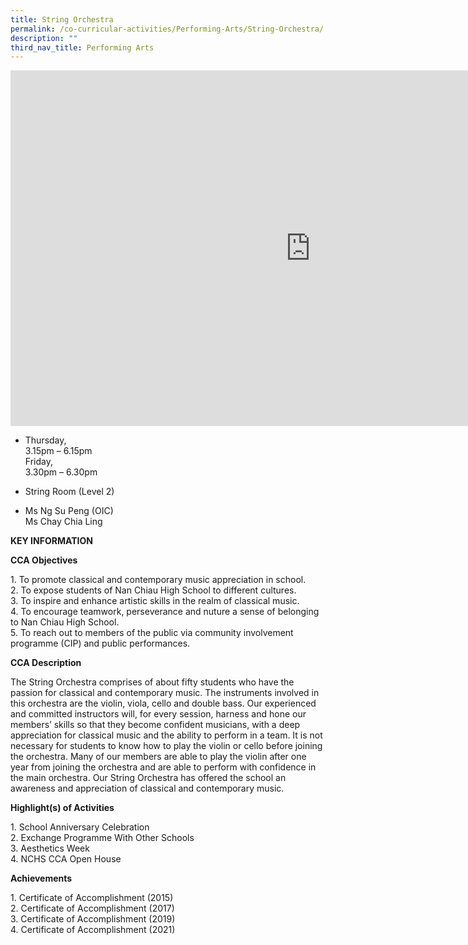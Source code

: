 ```yaml
---
title: String Orchestra
permalink: /co-curricular-activities/Performing-Arts/String-Orchestra/
description: ""
third_nav_title: Performing Arts
---
```

<iframe allowfullscreen="true" height="569" width="960" frameborder="0" src="https://docs.google.com/presentation/d/e/2PACX-1vRWYqIFtxoek6OMnqis-0Tn06khl2fUXVN4ew8yiKNIKRiEUwE3MGfr658Mn1jA8bNKcf1oGFNskhhh/embed?start=false&amp;loop=false&amp;delayms=3000"></iframe>

*   Thursday,  
    3.15pm – 6.15pm  
    Friday,  
    3.30pm – 6.30pm  

*   String Room (Level 2)

*   Ms Ng Su Peng (OIC)  
    Ms Chay Chia Ling

**KEY INFORMATION**

**CCA Objectives**


1\. To promote classical and contemporary music appreciation in school.&nbsp;<br>
2\. To expose students of Nan Chiau High School to different cultures.&nbsp;<br>
3\. To inspire and enhance artistic skills in the realm of classical music.&nbsp;<br>
4\. To encourage teamwork, perseverance and nuture a sense of belonging to Nan Chiau High School.&nbsp;<br>
5\. To reach out to members of the public via community involvement programme (CIP) and public performances.

**CCA Description**

The String Orchestra comprises of about fifty students who have the passion for classical and contemporary music. The instruments involved in this orchestra are the violin, viola, cello and double bass. Our experienced and committed instructors will, for every session, harness and hone our members’ skills so that they become confident musicians, with a deep appreciation for classical music and the ability to perform in a team. It is not necessary for students to know how to play the violin or cello before joining the orchestra. Many of our members are able to play the violin after one year from joining the orchestra and are able to perform with confidence in the main orchestra. Our String Orchestra has offered the school an awareness and appreciation of classical and contemporary music.

**Highlight(s) of Activities**

1\. School Anniversary Celebration<br>
2\. Exchange Programme With Other Schools<br>
3\. Aesthetics Week<br>
4\. NCHS CCA Open House

**Achievements**

1\. Certificate of Accomplishment (2015)<br>
2\. Certificate of Accomplishment (2017)<br>
3\. Certificate of Accomplishment (2019)<br>
4\. Certificate of Accomplishment (2021)
